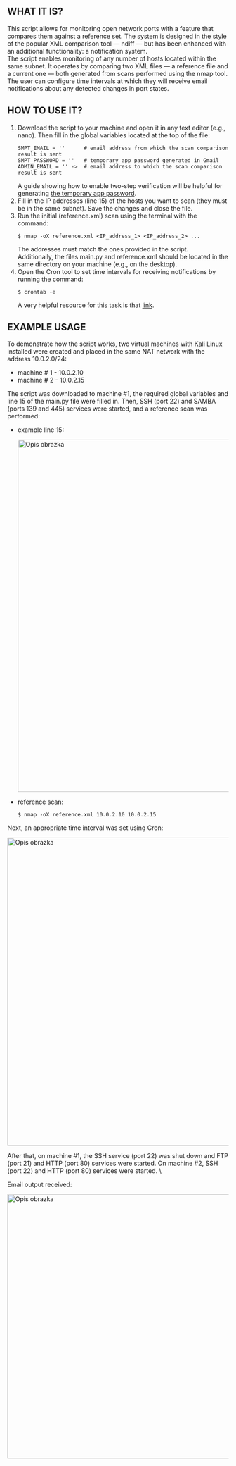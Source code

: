 
## WHAT IT IS?
This script allows for monitoring open network ports with a feature that compares them against a reference set. The system is designed in the style of the popular XML comparison tool — ndiff — but has been enhanced with an additional functionality: a notification system. \
The script enables monitoring of any number of hosts located within the same subnet. It operates by comparing two XML files — a reference file and a current one — both generated from scans performed using the nmap tool. \
The user can configure time intervals at which they will receive email notifications about any detected changes in port states. 

## HOW TO USE IT?
1. Download the script to your machine and open it in any text editor (e.g., nano). Then fill in the global variables located at the top of the file:
   ```
   SMPT_EMAIL = ''      # email address from which the scan comparison result is sent
   SMPT_PASSWORD = ''   # temporary app password generated in Gmail 
   ADMIN_EMAIL = '' ->  # email address to which the scan comparison result is sent
   ```
   A guide showing how to enable two-step verification will be helpful for generating [the temporary app password](https://support.google.com/accounts/answer/185839?hl=pl&co=GENIE.Platform%3DDesktop).
3. Fill in the IP addresses (line 15) of the hosts you want to scan (they must be in the same subnet). Save the changes and close the file.
4. Run the initial (reference.xml) scan using the terminal with the command:
   ```
   $ nmap -oX reference.xml <IP_address_1> <IP_address_2> ...
   ```
   The addresses must match the ones provided in the script. \
   Additionally, the files main.py and reference.xml should be located in the same directory on your machine (e.g., on the desktop).
6. Open the Cron tool to set time intervals for receiving notifications by running the command:
   ```
   $ crontab -e
   ```   
   A very helpful resource for this task is that [link](https://crontab.guru/).

## EXAMPLE USAGE
To demonstrate how the script works, two virtual machines with Kali Linux installed were created and placed in the same NAT network with the address 10.0.2.0/24:
* machine # 1 - 10.0.2.10
* machine # 2 - 10.0.2.15 

The script was downloaded to machine #1, the required global variables and line 15 of the main.py file were filled in. Then, SSH (port 22) and SAMBA (ports 139 and 445) services were started, and a reference scan was performed:
* example line 15:
  <p align="left">
    <img src="https://private-user-images.githubusercontent.com/180983359/430693512-1ecec17c-6f1b-4cbe-8cda-945d5269ec86.PNG?jwt=eyJhbGciOiJIUzI1NiIsInR5cCI6IkpXVCJ9.eyJpc3MiOiJnaXRodWIuY29tIiwiYXVkIjoicmF3LmdpdGh1YnVzZXJjb250ZW50LmNvbSIsImtleSI6ImtleTUiLCJleHAiOjE3NDM5Mzg0NjMsIm5iZiI6MTc0MzkzODE2MywicGF0aCI6Ii8xODA5ODMzNTkvNDMwNjkzNTEyLTFlY2VjMTdjLTZmMWItNGNiZS04Y2RhLTk0NWQ1MjY5ZWM4Ni5QTkc_WC1BbXotQWxnb3JpdGhtPUFXUzQtSE1BQy1TSEEyNTYmWC1BbXotQ3JlZGVudGlhbD1BS0lBVkNPRFlMU0E1M1BRSzRaQSUyRjIwMjUwNDA2JTJGdXMtZWFzdC0xJTJGczMlMkZhd3M0X3JlcXVlc3QmWC1BbXotRGF0ZT0yMDI1MDQwNlQxMTE2MDNaJlgtQW16LUV4cGlyZXM9MzAwJlgtQW16LVNpZ25hdHVyZT0zNTRiZWEzM2I3OWQzZTFhOWI5MjcyMDM3OTVmZmFkOGQ4NzYwNzAzMmI3YmU2MGM5ZjIxZGQzOGVlZjhiYTc3JlgtQW16LVNpZ25lZEhlYWRlcnM9aG9zdCJ9.Mf1me9z_NKh9PeMmJ4wW1aci7CsCdnLkk8lpl5uIKHo" alt="Opis obrazka" width="800"/>
  </p>
* reference scan:
  ```
  $ nmap -oX reference.xml 10.0.2.10 10.0.2.15
  ```
Next, an appropriate time interval was set using Cron:
  <p align="left">
    <img src="https://private-user-images.githubusercontent.com/180983359/430695093-40cb0ab3-494a-4f92-96c9-633fbed543f1.PNG?jwt=eyJhbGciOiJIUzI1NiIsInR5cCI6IkpXVCJ9.eyJpc3MiOiJnaXRodWIuY29tIiwiYXVkIjoicmF3LmdpdGh1YnVzZXJjb250ZW50LmNvbSIsImtleSI6ImtleTUiLCJleHAiOjE3NDM5Mzg0MTcsIm5iZiI6MTc0MzkzODExNywicGF0aCI6Ii8xODA5ODMzNTkvNDMwNjk1MDkzLTQwY2IwYWIzLTQ5NGEtNGY5Mi05NmM5LTYzM2ZiZWQ1NDNmMS5QTkc_WC1BbXotQWxnb3JpdGhtPUFXUzQtSE1BQy1TSEEyNTYmWC1BbXotQ3JlZGVudGlhbD1BS0lBVkNPRFlMU0E1M1BRSzRaQSUyRjIwMjUwNDA2JTJGdXMtZWFzdC0xJTJGczMlMkZhd3M0X3JlcXVlc3QmWC1BbXotRGF0ZT0yMDI1MDQwNlQxMTE1MTdaJlgtQW16LUV4cGlyZXM9MzAwJlgtQW16LVNpZ25hdHVyZT1hYjI2ZDExYzVjMGZiNjk1ODhlZjY0ZDE2NjIwOTg2Y2ExNWRiNjM3Y2Q2MjRjNWRjN2RlZGQ2ZjY1NjVlZjkwJlgtQW16LVNpZ25lZEhlYWRlcnM9aG9zdCJ9.UNp0KbqvfWuVNRbSZqfO53WUqaKVFPaCf212nV9ZXTY" alt="Opis obrazka" width="700"/>
  </p>
After that, on machine #1, the SSH service (port 22) was shut down and FTP (port 21) and HTTP (port 80) services were started. On machine #2, SSH (port 22) and HTTP (port 80) services were started. \

Email output received:  
<p align="left">
  <img src="https://private-user-images.githubusercontent.com/180983359/430695863-39e45b93-9149-41e5-9115-a5be33891777.PNG?jwt=eyJhbGciOiJIUzI1NiIsInR5cCI6IkpXVCJ9.eyJpc3MiOiJnaXRodWIuY29tIiwiYXVkIjoicmF3LmdpdGh1YnVzZXJjb250ZW50LmNvbSIsImtleSI6ImtleTUiLCJleHAiOjE3NDM5MzgzNjgsIm5iZiI6MTc0MzkzODA2OCwicGF0aCI6Ii8xODA5ODMzNTkvNDMwNjk1ODYzLTM5ZTQ1YjkzLTkxNDktNDFlNS05MTE1LWE1YmUzMzg5MTc3Ny5QTkc_WC1BbXotQWxnb3JpdGhtPUFXUzQtSE1BQy1TSEEyNTYmWC1BbXotQ3JlZGVudGlhbD1BS0lBVkNPRFlMU0E1M1BRSzRaQSUyRjIwMjUwNDA2JTJGdXMtZWFzdC0xJTJGczMlMkZhd3M0X3JlcXVlc3QmWC1BbXotRGF0ZT0yMDI1MDQwNlQxMTE0MjhaJlgtQW16LUV4cGlyZXM9MzAwJlgtQW16LVNpZ25hdHVyZT1iOWZkZGE2MDQ1MmQ3OGRiNGM3MGQ3OTYwZjU2ODM0OWQ5YTg3OWYxOTNhZjkzNGRmZTkxMWE1ZmIyN2IzYWQ5JlgtQW16LVNpZ25lZEhlYWRlcnM9aG9zdCJ9.ceLG4P3XjG--oU6psTFJMVNrAB2gvS1AGWf1EWUh8ZA" alt="Opis obrazka" width="600"/>
</p>


